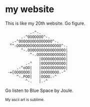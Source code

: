 # my website
This is like my 20th website. Go figure.

```
           .-^-.
       .-^OOOOOOO^-.
  _.-^OOOOOOOOOOOOOOO^-.
  ^^-OOOOOOOOOOOOOOOOOOOO^-.
       ^-.OOOOOOOOOOOOOOOOO|
           ^-.OOOOOOOOOOOOO|
               |OOOOOOOOOOO|
         .-^   |OOOOOOOOOOO|
     .-^oOO|   |OOOOOOOOOOO|
 -=[OOOOOOO|   |OOOOOOOO.-^
     ^-.POO|   |OOOO.-^    
         ^-.   |.-^        
```

Go listen to Blue Space by Joule.

<sub>My ascii art is sublime.</sub>